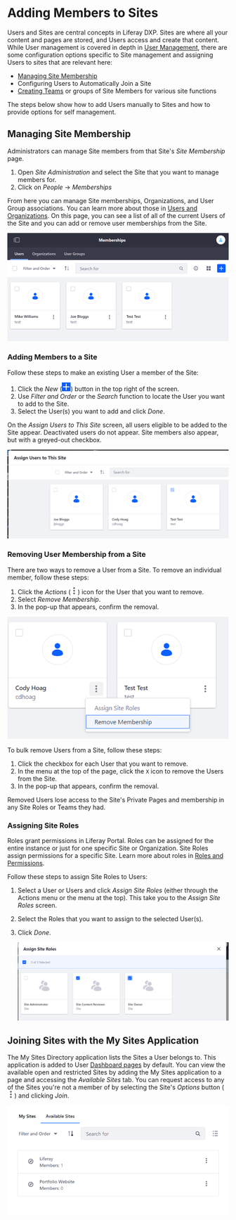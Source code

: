 # Adding Members to Sites

Users and Sites are central concepts in Liferay DXP. Sites are where all your content and pages are stored, and Users access and create that content. While User management is covered in depth in [User Management](../../../users_and_permissions.md), there are some configuration options specific to Site management and assigning Users to sites that are relevant here:

* [Managing Site Membership](#managing-site-membership)
* Configuring Users to Automatically Join a Site
* [Creating Teams](./creating-teams-for-sites.md) or groups of Site Members for various site functions

The steps below show how to add Users manually to Sites and how to provide options for self management.

## Managing Site Membership

Administrators can manage Site members from that Site's *Site Membership* page.

1. Open *Site Administration* and select the Site that you want to manage members for.
1. Click on *People* &rarr; *Memberships*

From here you can manage Site memberships, Organizations, and User Group associations. You can learn more about those in [Users and Organizations](../../../users_and_permissions.md). On this page, you can see a list of all of the current Users of the Site and you can add or remove user memberships from the Site.

![The current members of the Site are displayed on the Site Memberships page.](./adding-members-to-sites/images/01.png)

### Adding Members to a Site

Follow these steps to make an existing User a member of the Site:

1. Click the *New* (![Add User](../../../images/icon-add.png)) button in the top right of the screen.
1. Use *Filter and Order* or the *Search* function to locate the User you want to add to the Site.
1. Select the User(s) you want to add and click *Done*.

On the *Assign Users to This Site* screen, all users eligible to be added to the Site appear. Deactivated users do not appear. Site members also appear, but with a greyed-out checkbox.

![You can view the list of Users that are members of the Site. Note that the current members are visible but cannot be added or removed here.](./adding-members-to-sites/images/02.png)

### Removing User Membership from a Site

There are two ways to remove a User from a Site. To remove an individual member, follow these steps:

1. Click the *Actions* (![Actions](../../../images/icon-actions.png)) icon for the User that you want to remove.
2. Select *Remove Membership*.
3. In the pop-up that appears, confirm the removal.

![You can remove individual members from a Site.](./adding-members-to-sites/images/03.png)

To bulk remove Users from a Site, follow these steps:

1. Click the checkbox for each User that you want to remove.
1. In the menu at the top of the page, click the `X` icon to remove the Users from the Site.
1. In the pop-up that appears, confirm the removal.

Removed Users lose access to the Site's Private Pages and membership in any Site Roles or Teams they had.

### Assigning Site Roles

Roles grant permissions in Liferay Portal. Roles can be assigned for the entire instance or just for one specific Site or Organization. Site Roles assign permissions for a specific Site. Learn more about roles in [Roles and Permissions](../../../users-and-permissions/roles-and-permissions/understanding-roles-and-permissions.md).

Follow these steps to assign Site Roles to Users:

1. Select a User or Users and click *Assign Site Roles* (either through the Actions menu or the menu at the top). This take you to the *Assign Site Roles* screen.
1. Select the Roles that you want to assign to the selected User(s).
1. Click *Done*.

    ![You can assign Site Roles to Users.](./adding-members-to-sites/images/04.png)

## Joining Sites with the My Sites Application

The My Sites Directory application lists the Sites a User belongs to. This application is added to User [Dashboard pages](../managing-personal-sites.md) by default. You can view the available open and restricted Sites by adding the My Sites application to a page and accessing the *Available Sites* tab. You can request access to any of the Sites you're not a member of by selecting the Site's *Options* button (![Options](../../../images/icon-actions.png)) and clicking *Join*.

![The My Sites Application displays the Sites you're a member of and the ones you can join.](./adding-members-to-sites/images/05.png)
